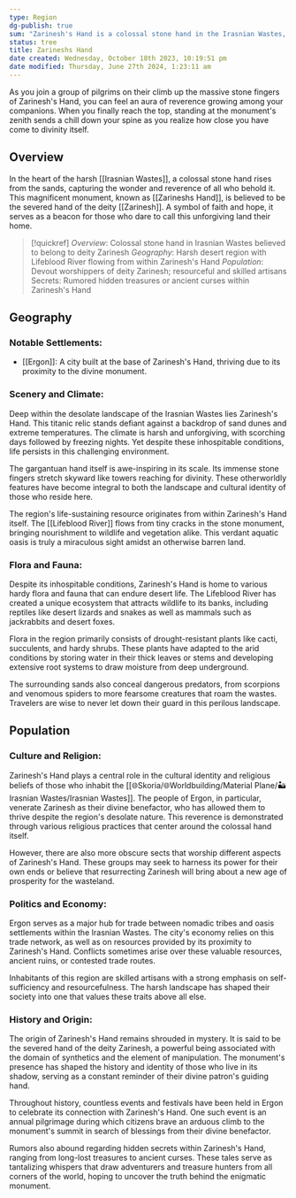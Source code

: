 ```yaml
---
type: Region
dg-publish: true
sum: "Zarinesh's Hand is a colossal stone hand in the Irasnian Wastes, believed to belong to deity Zarinesh.,City of Ergon is built at the base of Zarinesh's Hand and has an ancient temple dedicated to Zarinesh.,Lifeblood River sustains life in Irasnian Wastes, flowing out from tiny cracks within Zarinesh's Hand.,Religious practices and cults center around venerating or harnessing the power of Zarinesh's Hand.,Events and festivals celebrate connection between Ergon and Zarinesh's Hand, including annual pilgrimage to the top.,Rumors circulate about hidden secrets within Zarinesh's Hand, including long-lost treasures or ancient curses."
status: tree
title: Zarineshs Hand
date created: Wednesday, October 18th 2023, 10:19:51 pm
date modified: Thursday, June 27th 2024, 1:23:11 am
---
```


As you join a group of pilgrims on their climb up the massive stone fingers of Zarinesh's Hand, you can feel an aura of reverence growing among your companions. When you finally reach the top, standing at the monument's zenith sends a chill down your spine as you realize how close you have come to divinity itself.

## Overview

In the heart of the harsh [[Irasnian Wastes]], a colossal stone hand rises from the sands, capturing the wonder and reverence of all who behold it. This magnificent monument, known as [[Zarineshs Hand]], is believed to be the severed hand of the deity [[Zarinesh]]. A symbol of faith and hope, it serves as a beacon for those who dare to call this unforgiving land their home.

> [!quickref]
> *Overview*: Colossal stone hand in Irasnian Wastes believed to belong to deity Zarinesh
> *Geography*: Harsh desert region with Lifeblood River flowing from within Zarinesh's Hand
> *Population*: Devout worshippers of deity Zarinesh; resourceful and skilled artisans
> Secrets: Rumored hidden treasures or ancient curses within Zarinesh's Hand

## Geography
### Notable Settlements:
- [[Ergon]]: A city built at the base of Zarinesh's Hand, thriving due to its proximity to the divine monument.
### Scenery and Climate:

Deep within the desolate landscape of the Irasnian Wastes lies Zarinesh's Hand. This titanic relic stands defiant against a backdrop of sand dunes and extreme temperatures. The climate is harsh and unforgiving, with scorching days followed by freezing nights. Yet despite these inhospitable conditions, life persists in this challenging environment.

The gargantuan hand itself is awe-inspiring in its scale. Its immense stone fingers stretch skyward like towers reaching for divinity. These otherworldly features have become integral to both the landscape and cultural identity of those who reside here.

The region's life-sustaining resource originates from within Zarinesh's Hand itself. The [[Lifeblood River]] flows from tiny cracks in the stone monument, bringing nourishment to wildlife and vegetation alike. This verdant aquatic oasis is truly a miraculous sight amidst an otherwise barren land.

### Flora and Fauna:

Despite its inhospitable conditions, Zarinesh's Hand is home to various hardy flora and fauna that can endure desert life. The Lifeblood River has created a unique ecosystem that attracts wildlife to its banks, including reptiles like desert lizards and snakes as well as mammals such as jackrabbits and desert foxes.

Flora in the region primarily consists of drought-resistant plants like cacti, succulents, and hardy shrubs. These plants have adapted to the arid conditions by storing water in their thick leaves or stems and developing extensive root systems to draw moisture from deep underground.

The surrounding sands also conceal dangerous predators, from scorpions and venomous spiders to more fearsome creatures that roam the wastes. Travelers are wise to never let down their guard in this perilous landscape.

## Population
### Culture and Religion:

Zarinesh's Hand plays a central role in the cultural identity and religious beliefs of those who inhabit the [[🌐Skoria/🌐Worldbuilding/Material Plane/🏜️Irasnian Wastes/Irasnian Wastes]]. The people of Ergon, in particular, venerate Zarinesh as their divine benefactor, who has allowed them to thrive despite the region's desolate nature. This reverence is demonstrated through various religious practices that center around the colossal hand itself.

However, there are also more obscure sects that worship different aspects of Zarinesh's Hand. These groups may seek to harness its power for their own ends or believe that resurrecting Zarinesh will bring about a new age of prosperity for the wasteland.

### Politics and Economy:

Ergon serves as a major hub for trade between nomadic tribes and oasis settlements within the Irasnian Wastes. The city's economy relies on this trade network, as well as on resources provided by its proximity to Zarinesh's Hand. Conflicts sometimes arise over these valuable resources, ancient ruins, or contested trade routes.

Inhabitants of this region are skilled artisans with a strong emphasis on self-sufficiency and resourcefulness. The harsh landscape has shaped their society into one that values these traits above all else.

### History and Origin:

The origin of Zarinesh's Hand remains shrouded in mystery. It is said to be the severed hand of the deity Zarinesh, a powerful being associated with the domain of synthetics and the element of manipulation. The monument's presence has shaped the history and identity of those who live in its shadow, serving as a constant reminder of their divine patron's guiding hand.

Throughout history, countless events and festivals have been held in Ergon to celebrate its connection with Zarinesh's Hand. One such event is an annual pilgrimage during which citizens brave an arduous climb to the monument's summit in search of blessings from their divine benefactor.

Rumors also abound regarding hidden secrets within Zarinesh's Hand, ranging from long-lost treasures to ancient curses. These tales serve as tantalizing whispers that draw adventurers and treasure hunters from all corners of the world, hoping to uncover the truth behind the enigmatic monument.

